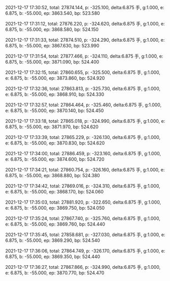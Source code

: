 2021-12-17 17:30:52, total: 27874.144, p: -325.100, delta:6.875 手, g:1.000, e: 6.875, b: -55.000, ep: 3863.540, bp: 523.580

2021-12-17 17:31:12, total: 27876.220, p: -324.620, delta:6.875 手, g:1.000, e: 6.875, b: -55.000, ep: 3868.580, bp: 524.150

2021-12-17 17:31:33, total: 27874.510, p: -324.290, delta:6.875 手, g:1.000, e: 6.875, b: -55.000, ep: 3867.630, bp: 523.990

2021-12-17 17:31:54, total: 27877.466, p: -324.110, delta:6.875 手, g:1.000, e: 6.875, b: -55.000, ep: 3871.090, bp: 524.400

2021-12-17 17:32:15, total: 27860.655, p: -325.500, delta:6.875 手, g:1.000, e: 6.875, b: -55.000, ep: 3873.860, bp: 524.920

2021-12-17 17:32:36, total: 27863.813, p: -325.730, delta:6.875 手, g:1.000, e: 6.875, b: -55.000, ep: 3868.910, bp: 524.330

2021-12-17 17:32:57, total: 27864.464, p: -325.460, delta:6.875 手, g:1.000, e: 6.875, b: -55.000, ep: 3870.140, bp: 524.450

2021-12-17 17:33:18, total: 27865.018, p: -324.990, delta:6.875 手, g:1.000, e: 6.875, b: -55.000, ep: 3871.970, bp: 524.620

2021-12-17 17:33:39, total: 27865.229, p: -326.130, delta:6.875 手, g:1.000, e: 6.875, b: -55.000, ep: 3870.830, bp: 524.620

2021-12-17 17:34:00, total: 27886.459, p: -323.160, delta:6.875 手, g:1.000, e: 6.875, b: -55.000, ep: 3874.600, bp: 524.720

2021-12-17 17:34:21, total: 27860.754, p: -326.160, delta:6.875 手, g:1.000, e: 6.875, b: -55.000, ep: 3868.880, bp: 524.380

2021-12-17 17:34:42, total: 27869.016, p: -324.310, delta:6.875 手, g:1.000, e: 6.875, b: -55.000, ep: 3868.170, bp: 524.060

2021-12-17 17:35:03, total: 27881.920, p: -322.650, delta:6.875 手, g:1.000, e: 6.875, b: -55.000, ep: 3869.750, bp: 524.050

2021-12-17 17:35:24, total: 27867.740, p: -325.760, delta:6.875 手, g:1.000, e: 6.875, b: -55.000, ep: 3869.760, bp: 524.440

2021-12-17 17:35:45, total: 27858.681, p: -327.030, delta:6.875 手, g:1.000, e: 6.875, b: -55.000, ep: 3869.290, bp: 524.540

2021-12-17 17:36:06, total: 27864.749, p: -326.170, delta:6.875 手, g:1.000, e: 6.875, b: -55.000, ep: 3869.350, bp: 524.440

2021-12-17 17:36:27, total: 27867.866, p: -324.990, delta:6.875 手, g:1.000, e: 6.875, b: -55.000, ep: 3870.770, bp: 524.470